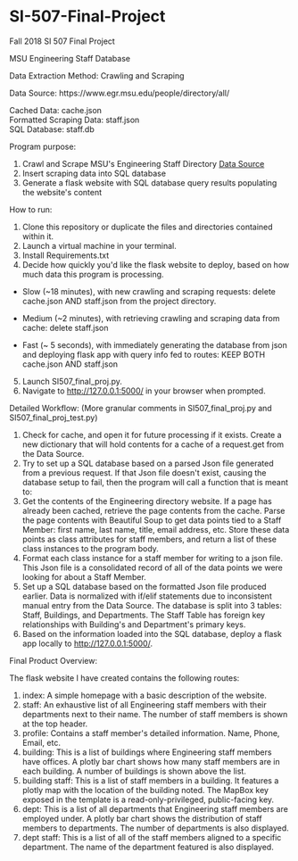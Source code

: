# SI-507-Final-Project
Fall 2018 SI 507 Final Project

<p>MSU Engineering Staff Database</p>

<p>Data Extraction Method: Crawling and Scraping</p>
<p>Data Source: https://www.egr.msu.edu/people/directory/all/</p>

<p>Cached Data: cache.json<br>
Formatted Scraping Data: staff.json<br>
SQL Database: staff.db</p>

Program purpose:
1. Crawl and Scrape MSU's Engineering Staff Directory <a href="https://www.egr.msu.edu/people/directory/all/">Data Source</a>
2. Insert scraping data into SQL database
3. Generate a flask website with SQL database query results populating the website's content

How to run:
1. Clone this repository or duplicate the files and directories contained within it.
2. Launch a virtual machine in your terminal.
3. Install Requirements.txt
4. Decide how quickly you'd like the flask website to deploy, based on how much data this program is processing.

- Slow (~18 minutes), with new crawling and scraping requests: delete cache.json AND staff.json from the project directory.

- Medium (~2 minutes), with retrieving crawling and scraping data from cache: delete staff.json

- Fast (~ 5 seconds), with immediately generating the database from json and deploying flask app with query info fed to routes: KEEP BOTH cache.json AND staff.json

5. Launch SI507_final_proj.py.
6. Navigate to http://127.0.0.1:5000/ in your browser when prompted.

Detailed Workflow: (More granular comments in SI507_final_proj.py and SI507_final_proj_test.py)
1. Check for cache, and open it for future processing if it exists. Create a new dictionary that will hold contents for a cache of a request.get from the Data Source.
2. Try to set up a SQL database based on a parsed Json file generated from a previous request. If that Json file doesn't exist, causing the database setup to fail, then the program will call a function that is meant to:
3. Get the contents of the Engineering directory website. If a page has already been cached, retrieve the page contents from the cache. Parse the page contents with Beautiful Soup to get data points tied to a Staff Member: first name, last name, title, email address, etc. Store these data points as class attributes for staff members, and return a list of these class instances to the program body.
4. Format each class instance for a staff member for writing to a json file. This Json file is a consolidated record of all of the data points we were looking for about a Staff Member.
5. Set up a SQL database based on the formatted Json file produced earlier. Data is normalized with if/elif statements due to inconsistent manual entry from the Data Source. The database is split into 3 tables: Staff, Buildings, and Departments. The Staff Table has foreign key relationships with Building's and Department's primary keys.
6. Based on the information loaded into the SQL database, deploy a flask app locally to http://127.0.0.1:5000/.

Final Product Overview:

The flask website I have created contains the following routes:

1. index: A simple homepage with a basic description of the website.
2. staff: An exhaustive list of all Engineering staff members with their departments next to their name. The number of staff members is shown at the top header.
3. profile: Contains a staff member's detailed information. Name, Phone, Email, etc.
4. building: This is a list of buildings where Engineering staff members have offices. A plotly bar chart shows how many staff members are in each building. A number of buildings is shown above the list.
5. building staff: This is a list of staff members in a building. It features a plotly map with the location of the building noted. The MapBox key exposed in the template is a read-only-privileged, public-facing key.
6. dept: This is a list of all departments that Engineering staff members are employed under. A plotly bar chart shows the distribution of staff members to departments. The number of departments is also displayed.
7. dept staff: This is a list of all of the staff members aligned to a specific department. The name of the department featured is also displayed.


